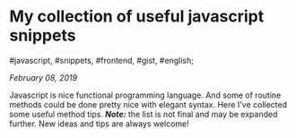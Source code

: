 # My collection of useful javascript snippets

#javascript, #snippets, #frontend, #gist, #english;

_February 08, 2019_

Javascript is nice functional programming language. And some of routine methods could be done pretty nice with elegant syntax. Here I've collected some useful method tips.
_**Note:**_ the list is not final and may be expanded further. New ideas and tips are always welcome!

<script src="https://gist.github.com/greybax/74edda54d23f11787c69caf255dfbd39.js"></script>
